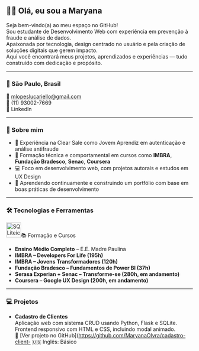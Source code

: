 ## 👋🏽 Olá, eu sou a Maryana

Seja bem-vindo(a) ao meu espaço no GitHub!  
Sou estudante de Desenvolvimento Web com experiência em prevenção à fraude e análise de dados.  
Apaixonada por tecnologia, design centrado no usuário e pela criação de soluções digitais que gerem impacto.  
Aqui você encontrará meus projetos, aprendizados e experiências — tudo construído com dedicação e propósito.

---

### 📍 São Paulo, Brasil  
📧 mlopeslucariello@gmail.com  
📱 (11) 93002-7669  
🔗 LinkedIn

---

### 🚀 Sobre mim

- 💼 Experiência na Clear Sale como Jovem Aprendiz em autenticação e análise antifraude  
- 🧠 Formação técnica e comportamental em cursos como **IMBRA**, **Fundação Bradesco**, **Senac**, **Coursera**  
- 💻 Foco em desenvolvimento web, com projetos autorais e estudos em UX Design  
- 🌱 Aprendendo continuamente e construindo um portfólio com base em boas práticas de desenvolvimento

---

### 🛠️ Tecnologias e Ferramentas

<p align="left">
  <img src="https://cdn.jsdelivr.net/gh/devicons/devicon/icons/htmliginal.svg
  https://cdn.jsdelivr.net/gh/devicons/devicon/icons/css3/css3-original.svg
  https://cdn.jsdelivr.net/gh/devicons/devicon/icons/sass/sass-original.svg
  https://cdn.jsdelivr.net/gh/devicons/devicon/icons/bootstrap/bootstrap-original.svg
  https://cdn.jsdelivr.net/gh/devicons/devicon/icons/javascript/javascript-original.svg
  <img src="https://cdn.jsdelivr.net/gh/devicons/devicon/icons/react/react-original.svg" width="40vr.net/gh/devicons/devicon/icons/python/python-original.svg
  https://cdn.jsdelivr.net/gh/devicons/devicon/icons/flask/flask-original.svg
  https://cdn.jsdelivr.net/gh/devicons/devicon/icons/csharp/csharp-original.svg
  <img src="https://cdn.jsdelivr.net/gh/devicons/devicon/icons/sqlite/sqlite-original.svg" width="40" alt="SQLiteicons/devicon/icons/git/git-original.svg
  https://cdn.jsdelivr.net/gh/devicons/devicon/icons/github/github-original.svg
  https://img.icons8.com/color/48/000000/microsoft-excel-2019.png
  https://img.icons8.com/color/48/000000/microsoft-word-2019.png
  https://img.icons8.com/color/48/000000/microsoft-powerpoint-2019.png
  https://img.icons8.com/color/48/000000/power-bi.png
</p>

---

### 📚 Formação e Cursos

- **Ensino Médio Completo** – E.E. Madre Paulina  
- **IMBRA – Developers For Life (195h)**  
- **IMBRA – Jovens Transformadores (120h)**  
- **Fundação Bradesco – Fundamentos de Power BI (37h)**  
- **Serasa Experian + Senac – Transforme-se (280h, em andamento)**  
- **Coursera – Google UX Design (200h, em andamento)**

---

### 💻 Projetos

- **Cadastro de Clientes**  
  Aplicação web com sistema CRUD usando Python, Flask e SQLite.  
  Frontend responsivo com HTML e CSS, incluindo modal animado.  
  🔗 [Ver projeto no GitHub](https://github.com/MaryanaOlvra/cadastro-client- 🇺🇸 Inglês: Básico
